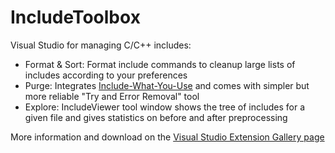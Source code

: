 # IncludeToolbox
Visual Studio for managing C/C++ includes:
* Format & Sort: Format include commands to cleanup large lists of includes according to your preferences
* Purge: Integrates [Include-What-You-Use](https://github.com/include-what-you-use/include-what-you-use) and comes with simpler but more reliable "Try and Error Removal" tool
* Explore: IncludeViewer tool window shows the tree of includes for a given file and gives statistics on before and after preprocessing
 
More information and download on the [Visual Studio Extension Gallery page](https://gallery.msdn.microsoft.com/28c36d4f-425a-4bfe-9449-03f07b35f7b0)
